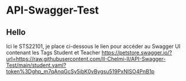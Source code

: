 # API-Swagger-Test

## Hello
Ici le STS22101, je place ci-dessous le lien pour accéder au Swagger UI contenant les Tags Student et Teacher
https://petstore.swagger.io/?url=https://raw.githubusercontent.com/II-Chelmi-II/API-Swagger-Test/main/student.yaml?token%3D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
